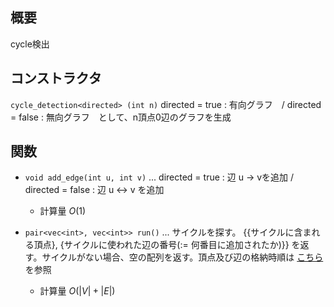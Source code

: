 ## 概要
cycle検出

## コンストラクタ 
`cycle_detection<directed> (int n)`  directed = true : 有向グラフ　/ directed = false : 無向グラフ　として、n頂点0辺のグラフを生成

## 関数
- `void add_edge(int u, int v)` ... directed = true : 辺 u -> vを追加 / directed = false : 辺 u <-> v を追加
    - 計算量 $O(1)$
  
- `pair<vec<int>, vec<int>> run()` ... サイクルを探す。 {{サイクルに含まれる頂点}, {サイクルに使われた辺の番号(:= 何番目に追加されたか)}} を返す。サイクルがない場合、空の配列を返す。頂点及び辺の格納時順は
  [こちら](https://judge.yosupo.jp/problem/cycle_detection_undirected)を参照
    - 計算量 $O(|V| + |E|)$



